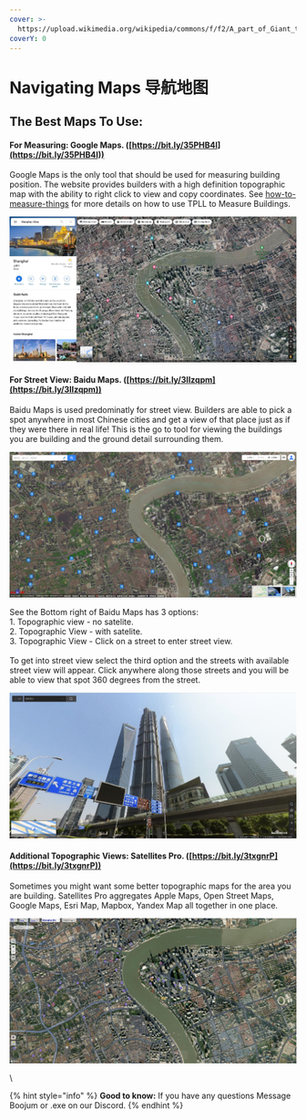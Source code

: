 ```yaml
---
cover: >-
  https://upload.wikimedia.org/wikipedia/commons/f/f2/A_part_of_Giant_traditional_Chinese_Painting_8.jpg
coverY: 0
---
```


# Navigating Maps 导航地图

## The Best Maps To Use:

#### For Measuring: Google Maps. ([https://bit.ly/35PHB4I](https://bit.ly/35PHB4I)) <a href="#googlemaps" id="googlemaps"></a>

Google Maps is the only tool that should be used for measuring building position. The website provides builders with a high definition topographic map with the ability to right click to view and copy coordinates. See [how-to-measure-things](how-to-measure-things/ "mention") for more details on how to use TPLL to Measure Buildings.

![Google Maps - Topographic View of Shanghai](<../.gitbook/assets/image (2) (1) (1).png>)

#### For Street View: Baidu Maps. ([https://bit.ly/3IIzqpm](https://bit.ly/3IIzqpm))

Baidu Maps is used predominatly for street view. Builders are able to pick a spot anywhere in most Chinese cities and get a view of that place just as if they were there in real life! This is the go to tool for viewing the buildings you are building and the ground detail surrounding them.

![Baidu Maps - Topographic View of Shanghai](../.gitbook/assets/2e7d3575073e4ecdbc2b615391c9d3c8.jpg)

See the Bottom right of Baidu Maps has 3 options:\
1\. Topographic view - no satelite.\
2\. Topographic View - with satelite.\
3\. Topographic View - Click on a street to enter street view.\
\
To get into street view select the third option and the streets with available street view will appear. Click anywhere along those streets and you will be able to view that spot 360 degrees from the street.

![Baidu Maps - Street View of Shanghai](../.gitbook/assets/fdd047068d3c9f01eed62c3ff97ad2ab.jpg)

#### Additional Topographic Views: Satellites Pro. ([https://bit.ly/3txgnrP](https://bit.ly/3txgnrP))

Sometimes you might want some better topographic maps for the area you are building. Satellites Pro aggregates Apple Maps, Open Street Maps, Google Maps, Esri Map, Mapbox, Yandex Map all together in one place.

![Satellite Pro - Apple Maps - Topographic View of Shanghai](../.gitbook/assets/90d664d526ec0565c46d0a28a2395426.jpg)

&#x20;\


{% hint style="info" %}
**Good to know:** If you have any questions Message Boojum or .exe on our Discord.&#x20;
{% endhint %}
